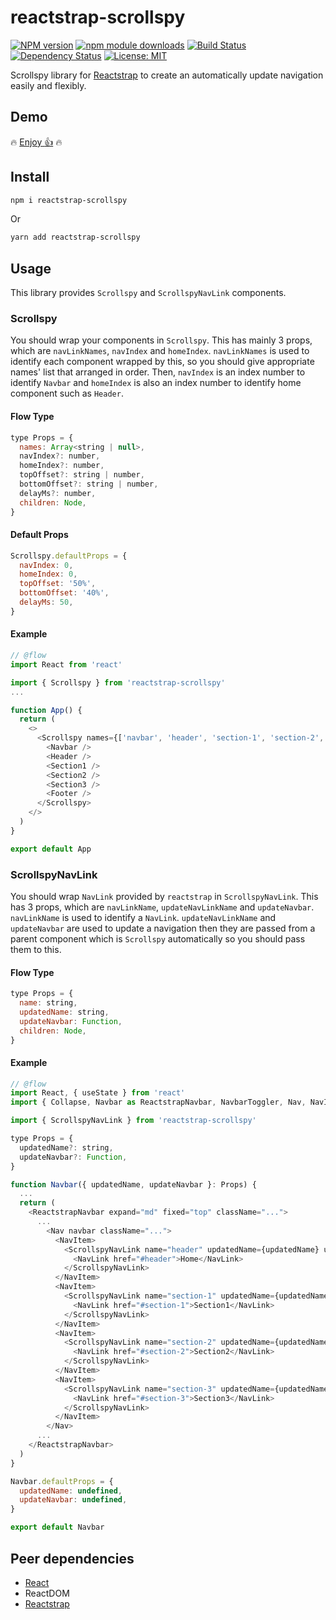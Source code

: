 # reactstrap-scrollspy

[![NPM version][npm-image]][npm-url] [![npm module downloads][npm-downloads-image]][npm-downloads-url] [![Build Status][travis-image]][travis-url] [![Dependency Status][depstat-image]][depstat-url] [![License: MIT][license-image]][license-url]

Scrollspy library for [Reactstrap](https://github.com/reactstrap/reactstrap) to create an automatically update navigation easily and flexibly.

## Demo

:fire: [Enjoy :+1:](https://keidrun.github.io/reactstrap-scrollspy/) :fire:

## Install

```bash
npm i reactstrap-scrollspy
```

Or

```bash
yarn add reactstrap-scrollspy
```

## Usage

This library provides `Scrollspy` and `ScrollspyNavLink` components.

### Scrollspy

You should wrap your components in `Scrollspy`. This has mainly 3 props, which are `navLinkNames`, `navIndex` and `homeIndex`. `navLinkNames` is used to identify each component wrapped by this, so you should give appropriate names' list that arranged in order. Then, `navIndex` is an index number to identify `Navbar` and `homeIndex` is also an index number to identify home component such as `Header`.

#### Flow Type

```javascript
type Props = {
  names: Array<string | null>,
  navIndex?: number,
  homeIndex?: number,
  topOffset?: string | number,
  bottomOffset?: string | number,
  delayMs?: number,
  children: Node,
}
```

#### Default Props

```javascript
Scrollspy.defaultProps = {
  navIndex: 0,
  homeIndex: 0,
  topOffset: '50%',
  bottomOffset: '40%',
  delayMs: 50,
}
```

#### Example

```javascript
// @flow
import React from 'react'

import { Scrollspy } from 'reactstrap-scrollspy'
...

function App() {
  return (
    <>
      <Scrollspy names={['navbar', 'header', 'section-1', 'section-2', 'section-3', null]} navIndex={0} homeIndex={1}>
        <Navbar />
        <Header />
        <Section1 />
        <Section2 />
        <Section3 />
        <Footer />
      </Scrollspy>
    </>
  )
}

export default App
```

### ScrollspyNavLink

You should wrap `NavLink` provided by `reactstrap` in `ScrollspyNavLink`. This has 3 props, which are `navLinkName`, `updateNavLinkName` and `updateNavbar`. `navLinkName` is used to identify a `NavLink`. `updateNavLinkName` and `updateNavbar` are used to update a navigation then they are passed from a parent component which is `Scrollspy` automatically so you should pass them to this.

#### Flow Type

```javascript
type Props = {
  name: string,
  updatedName: string,
  updateNavbar: Function,
  children: Node,
}
```

#### Example

```javascript
// @flow
import React, { useState } from 'react'
import { Collapse, Navbar as ReactstrapNavbar, NavbarToggler, Nav, NavItem, NavLink } from 'reactstrap'

import { ScrollspyNavLink } from 'reactstrap-scrollspy'

type Props = {
  updatedName?: string,
  updateNavbar?: Function,
}

function Navbar({ updatedName, updateNavbar }: Props) {
  ...
  return (
    <ReactstrapNavbar expand="md" fixed="top" className="...">
      ...
        <Nav navbar className="...">
          <NavItem>
            <ScrollspyNavLink name="header" updatedName={updatedName} updateNavbar={updateNavbar}>
              <NavLink href="#header">Home</NavLink>
            </ScrollspyNavLink>
          </NavItem>
          <NavItem>
            <ScrollspyNavLink name="section-1" updatedName={updatedName} updateNavbar={updateNavbar}>
              <NavLink href="#section-1">Section1</NavLink>
            </ScrollspyNavLink>
          </NavItem>
          <NavItem>
            <ScrollspyNavLink name="section-2" updatedName={updatedName} updateNavbar={updateNavbar}>
              <NavLink href="#section-2">Section2</NavLink>
            </ScrollspyNavLink>
          </NavItem>
          <NavItem>
            <ScrollspyNavLink name="section-3" updatedName={updatedName} updateNavbar={updateNavbar}>
              <NavLink href="#section-3">Section3</NavLink>
            </ScrollspyNavLink>
          </NavItem>
        </Nav>
      ...
    </ReactstrapNavbar>
  )
}

Navbar.defaultProps = {
  updatedName: undefined,
  updateNavbar: undefined,
}

export default Navbar
```

## Peer dependencies

- [React](https://github.com/facebook/react)
- ReactDOM
- [Reactstrap](https://github.com/reactstrap/reactstrap)

[npm-url]: https://npmjs.org/package/reactstrap-scrollspy
[npm-image]: https://badge.fury.io/js/reactstrap-scrollspy.svg
[npm-downloads-url]: https://npmjs.org/package/reactstrap-scrollspy
[npm-downloads-image]: https://img.shields.io/npm/dt/reactstrap-scrollspy.svg
[travis-url]: https://travis-ci.org/keidrun/reactstrap-scrollspy
[travis-image]: https://secure.travis-ci.org/keidrun/reactstrap-scrollspy.svg?branch=master
[depstat-url]: https://david-dm.org/keidrun/reactstrap-scrollspy
[depstat-image]: https://david-dm.org/keidrun/reactstrap-scrollspy.svg
[license-url]: https://opensource.org/licenses/MIT
[license-image]: https://img.shields.io/badge/License-MIT-yellow.svg

